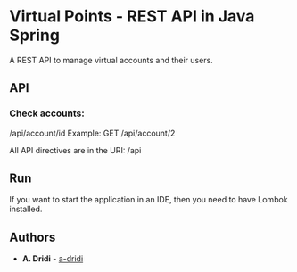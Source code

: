 # Virtual Points - REST API in Java Spring

A REST API to manage virtual accounts and their users.  

## API

### Check accounts:
/api/account/id 
Example: 
GET /api/account/2 

All API directives are in the URI: /api

## Run
If you want to start the application in an IDE, then you need to have Lombok installed.



## Authors

* **A. Dridi** - [a-dridi](https://github.com/a-dridi/)
